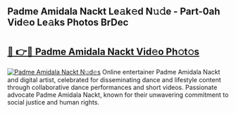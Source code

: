 ## Padme Amidala Nackt Le𝚊k𝚎d N𝚞𝚍e - Part-0ah Vid𝚎o Le𝚊ks Photos BrDec

# <h2><a href="http://fb5vpb.evod.top/?m=Padme+Amidala+Nackt">🔗 👉🔴 Padme Amidala Nackt Vid𝚎o Ph𝚘t𝚘s</a></h2>

[![Padme Amidala Nackt N𝚞d𝚎s](https://i.imgur.com/8V9OHl7.gif)](http://fb5vpb.evod.top/?m=Padme+Amidala+Nackt)
Online entertainer Padme Amidala Nackt and digital artist, celebrated for disseminating dance and lifestyle content through collaborative dance performances and short videos. Passionate advocate Padme Amidala Nackt, known for their unwavering commitment to social justice and human rights. 

